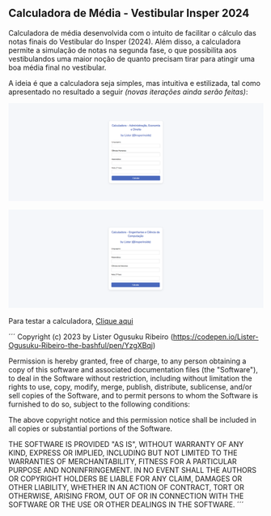 ## Calculadora de Média - Vestibular Insper 2024

Calculadora de média desenvolvida com o intuito de facilitar o cálculo das notas finais do Vestibular do Insper (2024). Além disso, a calculadora permite a simulação de notas na segunda fase, o que possibilita aos vestibulandos uma maior noção de quanto precisam tirar para atingir uma boa média final no vestibular.

A ideia é que a calculadora seja simples, mas intuitiva e estilizada, tal como apresentado no resultado a seguir _(novas iterações ainda serão feitas)_:

![Admnistracao-Economia-Direito-Insper](./Business-Eco-Law/calculadora-insper-adm-eco-dir.png)

![Admnistracao-Engenharias-Computacao-Insper](./Eng-Comp/calculadora-insper-eng-ccomp.png)

Para testar a calculadora, [Clique aqui](https://insideuniversity.com.br/calculadora-de-media-vestibular-insper/)

´´´
Copyright (c) 2023 by Lister Ogusuku Ribeiro (https://codepen.io/Lister-Ogusuku-Ribeiro-the-bashful/pen/YzgXBqj)

Permission is hereby granted, free of charge, to any person obtaining a copy of this software and associated documentation files (the "Software"), to deal in the Software without restriction, including without limitation the rights to use, copy, modify, merge, publish, distribute, sublicense, and/or sell copies of the Software, and to permit persons to whom the Software is furnished to do so, subject to the following conditions:

The above copyright notice and this permission notice shall be included in all copies or substantial portions of the Software.

THE SOFTWARE IS PROVIDED "AS IS", WITHOUT WARRANTY OF ANY KIND, EXPRESS OR IMPLIED, INCLUDING BUT NOT LIMITED TO THE WARRANTIES OF MERCHANTABILITY, FITNESS FOR A PARTICULAR PURPOSE AND NONINFRINGEMENT. IN NO EVENT SHALL THE AUTHORS OR COPYRIGHT HOLDERS BE LIABLE FOR ANY CLAIM, DAMAGES OR OTHER LIABILITY, WHETHER IN AN ACTION OF CONTRACT, TORT OR OTHERWISE, ARISING FROM, OUT OF OR IN CONNECTION WITH THE SOFTWARE OR THE USE OR OTHER DEALINGS IN THE SOFTWARE.
´´´
